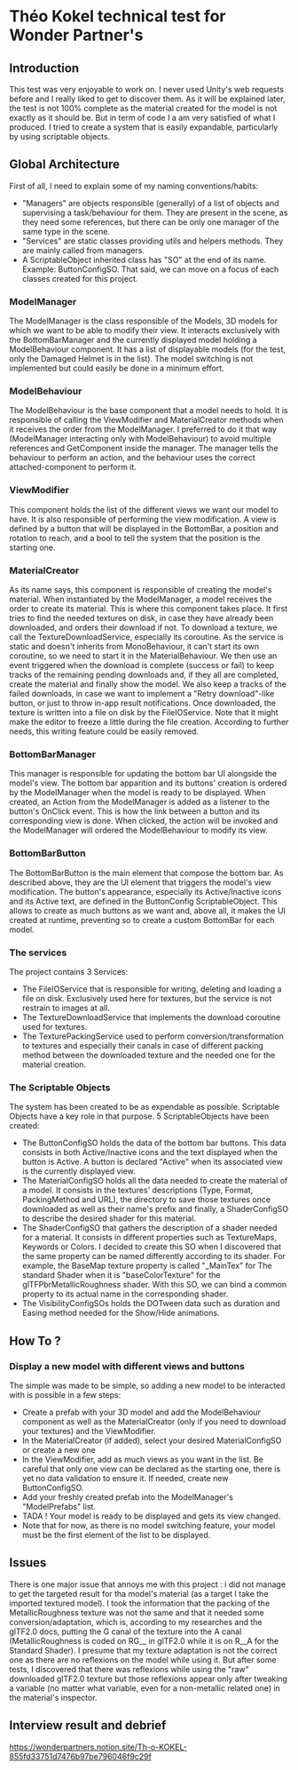 # Théo Kokel technical test for Wonder Partner's

## Introduction
This test was very enjoyable to work on. I never used Unity's web requests before and I really liked to get to discover them. As it will be explained later, the test is not 100% complete as the material created for the model is not exactly as it should be. But in term of code I a am very satisfied of what I produced. I tried to create a system that is easily expandable, particularly by using scriptable objects. 

## Global Architecture
First of all, I need to explain some of my naming conventions/habits:
- "Managers" are objects responsible (generally) of a list of objects and supervising a task/behaviour for them.  They are present in the scene, as they need some references, but there can be only one manager of the same type in the scene.
- "Services" are static classes providing utils and helpers methods. They are mainly called from managers.
- A ScriptableObject inherited class has "SO" at the end of its name. Example: ButtonConfigSO.
That said, we can move on a focus of each classes created for this project.

### ModelManager
The ModelManager is the class responsible of the Models, 3D models for which we want to be able to modify their view. It interacts exclusively with the BottomBarManager and the currently displayed model holding a ModelBehaviour component.
It has a list of displayable models (for the test, only the Damaged Helmet is in the list). The model switching is not implemented but could easily be done in a minimum effort.

### ModelBehaviour
The ModelBehaviour is the base component that a model needs to hold. It is responsible of calling the ViewModifier and MaterialCreator methods when it receives the order from the ModelManager. I preferred to do it that way (ModelManager interacting only with ModelBehaviour) to avoid multiple references and GetComponent inside the manager. The manager tells the behaviour to perform an action, and the behaviour uses the correct attached-component to perform it.

### ViewModifier
This component holds the list of the different views we want our model to have. It is also responsible of performing the view modification. 
A view is defined by a button that will be displayed in the BottomBar, a position and rotation to reach, and a bool to tell the system that the position is the starting one.

### MaterialCreator
As its name says, this component is responsible of creating the model's material. When instantiated by the ModelManager, a model receives the order to create its material. This is where this component takes place. It first tries to find the needed textures on disk, in case they have already been downloaded, and orders their download if not.
To download a texture, we call the TextureDownloadService, especially its coroutine. As the service is static and doesn't inherits from MonoBehaviour, it can't start its own coroutine, so we need to start it in the MaterialBehaviour.
We then use an event triggered when the download is complete (success or fail) to keep tracks of the remaining pending downloads and, if they all are completed, create the material and finally show the model.
We also keep a tracks of the failed downloads, in case we want to implement a "Retry download"-like button, or just to throw in-app result notifications.
Once downloaded, the texture is written into a file on disk by the FileIOService. Note that it might make the editor to freeze a little during the file creation. According to further needs, this writing feature could be easily removed.

### BottomBarManager
This manager is responsible for updating the bottom bar UI alongside the model's view. The bottom bar apparition and its buttons' creation is ordered by the ModelManager when the model is ready to be displayed. When created, an Action from the ModelManager is added as a listener to the button's OnClick event. This is how the link between a button and its corresponding view is done. When clicked, the action will be invoked and the ModelManager will ordered the ModelBehaviour to modify its view.

### BottomBarButton
The BottomBarButton is the main element that compose the bottom bar. As described above, they are the UI element that triggers the model's view modification. The button's appearance, especially its Active/Inactive icons and its Active text, are defined in the ButtonConfig ScriptableObject. This allows to create as much buttons as we want and, above all, it makes the UI created at runtime, preventing so to create a custom BottomBar for each model.

### The services
The project contains 3 Services:
- The FileIOService that is responsible for writing, deleting and loading a file on disk. Exclusively used here for textures, but the service is not restrain to images at all.
- The TextureDownloadService that implements the download coroutine used for textures.
- The TexturePackingService used to perform conversion/transformation to textures and especially their canals in case of different packing method between the downloaded texture and the needed one for the material creation.

### The Scriptable Objects
The system has been created to be as expendable as possible. Scriptable Objects have a key role in that purpose. 5 ScriptableObjects have been created:
- The ButtonConfigSO holds the data of the bottom bar buttons. This data consists in both Active/Inactive icons and the text displayed when the button is Active. A button is declared "Active" when its associated view is the currently displayed view.
- The MaterialConfigSO holds all the data needed to create the material of a model. It consists in the textures' descriptions (Type, Format, PackingMethod and URL), the directory to save those textures once downloaded as well as their name's prefix and finally, a ShaderConfigSO to describe the desired shader for this material.
- The ShaderConfigSO that gathers the description of a shader needed for a material. It consists in different properties such as TextureMaps, Keywords or Colors. I decided to create this SO when I discovered that the same property can be named differently according to its shader. For example, the BaseMap texture property is called "_MainTex" for The standard Shader when it is "baseColorTexture" for the glTFPbrMetallicRoughness shader. With this SO, we can bind a common property to its actual name in the corresponding shader.
- The VisibilityConfigSOs holds the DOTween data such as duration and Easing method needed for the Show/Hide animations.

## How To ?
### Display a new model with different views and buttons
The simple was made to be simple, so adding a new model to be interacted with is possible in a few steps:
- Create a prefab with your 3D model and add the ModelBehaviour component as well as the MaterialCreator (only if you need to download your textures) and the ViewModifier.
- In the MaterialCreator (if added), select your desired MaterialConfigSO or create a new one
- In the ViewModifier, add as much views as you want in the list. Be careful that only one view can be declared as the starting one, there is yet no data validation to ensure it. If needed, create new ButtonConfigSO.
- Add your freshly created prefab into the ModelManager's "ModelPrefabs" list.
- TADA ! Your model is ready to be displayed and gets its view changed.
- Note that for now, as there is no model switching feature, your model must be the first element of the list to be displayed.

## Issues
There is one major issue that annoys me with this project : i did not manage to get the targeted result for tha model's material (as a target I take the imported textured model).
I took the information that the packing of the MetallicRoughness texture was not the same and that it needed some conversion/adaptation, which is, according to my researches and the glTF2.0 docs, putting the G canal of the texture into the A canal (MetallicRoughness is coded on RG__ in glTF2.0 while it is on R__A for the Standard Shader).
I presume that my texture adaptation is not the correct one as there are no reflexions on the model while using it. But after some tests, I discovered that there was reflexions while using the "raw" downloaded glTF2.0 texture but those reflexions appear only after tweaking a variable (no matter what variable, even for a non-metallic related one) in the material's inspector.

## Interview result and debrief
https://wonderpartners.notion.site/Th-o-KOKEL-855fd33751d7476b97be796046f9c29f